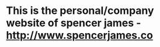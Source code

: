 This is the personal/company website of spencer james - http://www.spencerjames.co
====================
